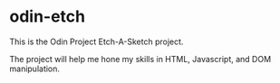 # odin-etch

This is the Odin Project Etch-A-Sketch project. 

The project will help me hone my skills in HTML, Javascript, and DOM manipulation.
